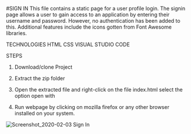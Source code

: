 #SIGN IN
This file contains a static page for a user profile login. The signin page allows a user to gain access to an application by entering their username and password. However, no authentication has been added to this. Additional features include the icons gotten from Font Awesome libraries.

TECHNOLOGIES 
HTML
CSS
VISUAL STUDIO CODE

STEPS
1. Download/clone Project

2. Extract the zip folder

3. Open the extracted file and right-click on the file index.html select the option open with

4. Run webpage by clicking on mozilla firefox or any other browser installed on your system.

![Screenshot_2020-02-03 Sign In](https://user-images.githubusercontent.com/59982887/73696113-dd220d80-46db-11ea-929e-6dfcbc05c9ec.jpg)
